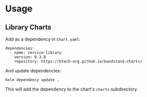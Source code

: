 # Usage

## Library Charts

Add as a dependency in `Chart.yaml`:
```
dependencies:
  - name: service-library
    version: 0.3.0
    repository: https://ktech-org.github.io/bandstand-charts/
```

And update dependencies:
```
helm dependency update .
```

This will add the dependency to the chart's `charts` subdirectory. 
